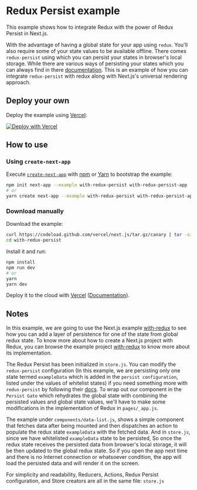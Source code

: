 # Redux Persist example

This example shows how to integrate Redux with the power of Redux Persist in Next.js.

With the advantage of having a global state for your app using `redux`. You'll also require some of your state values to be available offline. There comes `redux-persist` using which you can persist your states in browser's local storage. While there are various ways of persisting your states which you can always find in there [documentation](https://github.com/rt2zz/redux-persist/blob/master/README.md). This is an example of how you can integrate `redux-persist` with redux along with Next.js's universal rendering approach.

## Deploy your own

Deploy the example using [Vercel](https://vercel.com):

[![Deploy with Vercel](https://vercel.com/button)](https://vercel.com/import/project?template=https://github.com/vercel/next.js/tree/canary/examples/with-redux-persist)

## How to use

### Using `create-next-app`

Execute [`create-next-app`](https://github.com/zeit/next.js/tree/canary/packages/create-next-app) with [npm](https://docs.npmjs.com/cli/init) or [Yarn](https://yarnpkg.com/lang/en/docs/cli/create/) to bootstrap the example:

```bash
npm init next-app --example with-redux-persist with-redux-persist-app
# or
yarn create next-app --example with-redux-persist with-redux-persist-app
```

### Download manually

Download the example:

```bash
curl https://codeload.github.com/vercel/next.js/tar.gz/canary | tar -xz --strip=2 next.js-canary/examples/with-redux-persist
cd with-redux-persist
```

Install it and run:

```bash
npm install
npm run dev
# or
yarn
yarn dev
```

Deploy it to the cloud with [Vercel](https://vercel.com/import?filter=next.js&utm_source=github&utm_medium=readme&utm_campaign=next-example) ([Documentation](https://nextjs.org/docs/deployment)).

## Notes

In this example, we are going to use the Next.js example [with-redux](https://github.com/zeit/next.js/tree/master/examples/with-redux-persist) to see how you can add a layer of persistence for one of the state from global redux state. To know more about how to create a Next.js project with Redux, you can browse the example project [with-redux](https://github.com/zeit/next.js/tree/master/examples/with-redux) to know more about its implementation.

The Redux Persist has been initialized in `store.js`. You can modify the `redux-persist` configuration (In this example, we are persisting only one state termed `exampleData` which is added in the `persist configuration`, listed under the values of whitelist states) if you need something more with `redux-persist` by following their [docs](https://github.com/rt2zz/redux-persist/blob/master/README.md). To wrap out our component in the `Persist Gate` which rehydrates the global state with combining the persisted values and global state values, we'll have to make some modifications in the implementation of Redux in `pages/_app.js`.

The example under `components/data-list.js`, shows a simple component that fetches data after being mounted and then dispatches an action to populate the redux state `exampleData` with the fetched data. And in `store.js`, since we have whitelisted `exampleData` state to be persisted, So once the redux state receives the persisted data from browser's local storage, it will be then updated to the global redux state. So if you open the app next time and there is no Internet connection or whatsoever condition, the app will load the persisted data and will render it on the screen.

For simplicity and readability, Reducers, Actions, Redux Persist configuration, and Store creators are all in the same file: `store.js`
